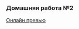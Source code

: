 ### Домашняя работа №2

[Онлайн превью](https://react-traineeship-iv5ezol1u-timurkazan99.vercel.app/)